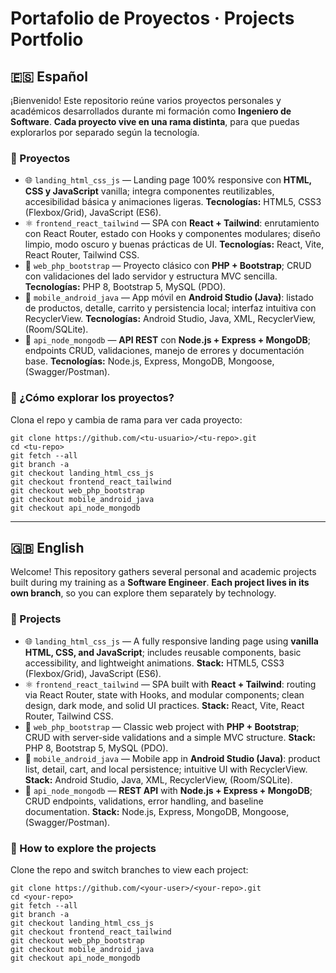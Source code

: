 # Portafolio de Proyectos · Projects Portfolio

## 🇪🇸 Español
¡Bienvenido! Este repositorio reúne varios proyectos personales y académicos desarrollados durante mi formación como **Ingeniero de Software**. **Cada proyecto vive en una rama distinta**, para que puedas explorarlos por separado según la tecnología.

### 📁 Proyectos
- 🌐 `landing_html_css_js` — Landing page 100% responsive con **HTML, CSS y JavaScript** vanilla; integra componentes reutilizables, accesibilidad básica y animaciones ligeras. **Tecnologías:** HTML5, CSS3 (Flexbox/Grid), JavaScript (ES6).
- ⚛️ `frontend_react_tailwind` — SPA con **React + Tailwind**: enrutamiento con React Router, estado con Hooks y componentes modulares; diseño limpio, modo oscuro y buenas prácticas de UI. **Tecnologías:** React, Vite, React Router, Tailwind CSS.
- 🐘 `web_php_bootstrap` — Proyecto clásico con **PHP + Bootstrap**; CRUD con validaciones del lado servidor y estructura MVC sencilla. **Tecnologías:** PHP 8, Bootstrap 5, MySQL (PDO).
- 📱 `mobile_android_java` — App móvil en **Android Studio (Java)**: listado de productos, detalle, carrito y persistencia local; interfaz intuitiva con RecyclerView. **Tecnologías:** Android Studio, Java, XML, RecyclerView, (Room/SQLite).
- 🧰 `api_node_mongodb` — **API REST** con **Node.js + Express + MongoDB**; endpoints CRUD, validaciones, manejo de errores y documentación base. **Tecnologías:** Node.js, Express, MongoDB, Mongoose, (Swagger/Postman).

### 🔗 ¿Cómo explorar los proyectos?
Clona el repo y cambia de rama para ver cada proyecto:
    
    git clone https://github.com/<tu-usuario>/<tu-repo>.git
    cd <tu-repo>
    git fetch --all
    git branch -a
    git checkout landing_html_css_js
    git checkout frontend_react_tailwind
    git checkout web_php_bootstrap
    git checkout mobile_android_java
    git checkout api_node_mongodb

---

## 🇬🇧 English
Welcome! This repository gathers several personal and academic projects built during my training as a **Software Engineer**. **Each project lives in its own branch**, so you can explore them separately by technology.

### 📁 Projects
- 🌐 `landing_html_css_js` — A fully responsive landing page using **vanilla HTML, CSS, and JavaScript**; includes reusable components, basic accessibility, and lightweight animations. **Stack:** HTML5, CSS3 (Flexbox/Grid), JavaScript (ES6).
- ⚛️ `frontend_react_tailwind` — SPA built with **React + Tailwind**: routing via React Router, state with Hooks, and modular components; clean design, dark mode, and solid UI practices. **Stack:** React, Vite, React Router, Tailwind CSS.
- 🐘 `web_php_bootstrap` — Classic web project with **PHP + Bootstrap**; CRUD with server-side validations and a simple MVC structure. **Stack:** PHP 8, Bootstrap 5, MySQL (PDO).
- 📱 `mobile_android_java` — Mobile app in **Android Studio (Java)**: product list, detail, cart, and local persistence; intuitive UI with RecyclerView. **Stack:** Android Studio, Java, XML, RecyclerView, (Room/SQLite).
- 🧰 `api_node_mongodb` — **REST API** with **Node.js + Express + MongoDB**; CRUD endpoints, validations, error handling, and baseline documentation. **Stack:** Node.js, Express, MongoDB, Mongoose, (Swagger/Postman).

### 🔗 How to explore the projects
Clone the repo and switch branches to view each project:
    
    git clone https://github.com/<your-user>/<your-repo>.git
    cd <your-repo>
    git fetch --all
    git branch -a
    git checkout landing_html_css_js
    git checkout frontend_react_tailwind
    git checkout web_php_bootstrap
    git checkout mobile_android_java
    git checkout api_node_mongodb
